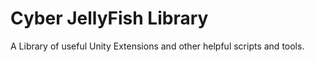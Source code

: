 # Cyber JellyFish Library
A Library of useful Unity Extensions and other helpful scripts and tools.
